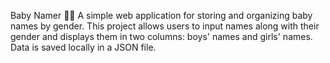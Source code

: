 Baby Namer 🎉👶
A simple web application for storing and organizing baby names by gender. This project allows users to input names along with their gender and displays them in two columns: boys' names and girls' names. Data is saved locally in a JSON file.
